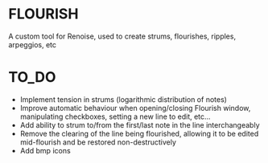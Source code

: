 # FLOURISH
A custom tool for Renoise, used to create strums, flourishes, ripples, arpeggios, etc

# TO_DO
- Implement tension in strums (logarithmic distribution of notes)
- Improve automatic behaviour when opening/closing Flourish window, manipulating checkboxes, setting a new line to edit, etc...
- Add ability to strum to/from the first/last note in the line interchangeably
- Remove the clearing of the line being flourished, allowing it to be edited mid-flourish and be restored non-destructively
- Add bmp icons